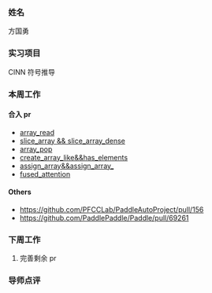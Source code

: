 ### 姓名

方国勇

### 实习项目

CINN 符号推导

### 本周工作

#### 合入 pr

- [array_read](https://github.com/PaddlePaddle/Paddle/pull/69017)
- [slice_array && slice_array_dense](https://github.com/PaddlePaddle/Paddle/pull/69335)
- [array_pop](https://github.com/PaddlePaddle/Paddle/pull/69329)
- [create_array_like&&has_elements](https://github.com/PaddlePaddle/Paddle/pull/69055)
- [assign_array&&assign_array_](https://github.com/PaddlePaddle/Paddle/pull/69331)
- [fused_attention](https://github.com/PaddlePaddle/Paddle/pull/69414)

#### Others

- https://github.com/PFCCLab/PaddleAutoProject/pull/156
- https://github.com/PaddlePaddle/Paddle/pull/69261

### 下周工作

1. 完善剩余 pr

### 导师点评
